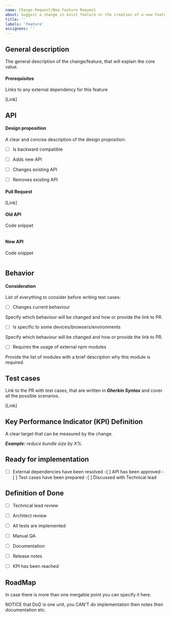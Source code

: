 ```yaml
---
name: Change Request/New Feature Request
about: Suggest a change in exist feature or the creation of a new feature
title: ''
labels: 'feature'
assignees: ''
---
```


## General description

The general description of the change/feature, that will explain the core value.

#### Prerequisites

Links to any external dependency for this feature

[Link]

## API

#### Design proposition

A clear and concise description of the design proposition.

- [ ] Is backward compatible

- [ ] Adds new API

- [ ] Changes existing API

- [ ] Removes existing API

#### Pull Request

[Link]

#### Old API

Code snippet

```typescript
```

#### New API

Code snippet

```typescript
```

## Behavior

#### Consideration

List of everything to consider before writing test cases:

- [ ] Changes current behaviour

Specify which behaviour will be changed and how or provide the link to PR.

- [ ] Is specific to some devices/browsers/environments

Specify which behaviour will be changed and how or provide the link to PR.

- [ ] Requires the usage of external npm modules

Provide the list of modules with a brief description why this module is required.

<!--
Describe the feature behavior the best you can using gherkin feature file
Link to PR or Gherkin snippet
-->

## Test cases

Link to the PR with test cases, that are written in _**Gherkin Syntax**_ and cover all the possible scenarios.

[Link]

## Key Performance Indicator (KPI) Definition

A clear target that can be measured by the change.

_**Example:** reduce bundle size by X%._

## Ready for implementation

-[ ] External dependencies have been resolved -[ ] API has been approved -[ ] Test cases have been prepared -[ ] Discussed with Technical lead

## Definition of Done

-[ ] Technical lead review

-[ ] Architect review

-[ ] All tests are implemented <!-- automatic testing -->

-[ ] Manual QA

-[ ] Documentation

-[ ] Release notes

-[ ] KPI has been reached

## RoadMap

In case there is more than one mergable point you can specify it here.

NOTICE that DoD is one unit, you CAN'T do implementation then notes then documentation etc.
